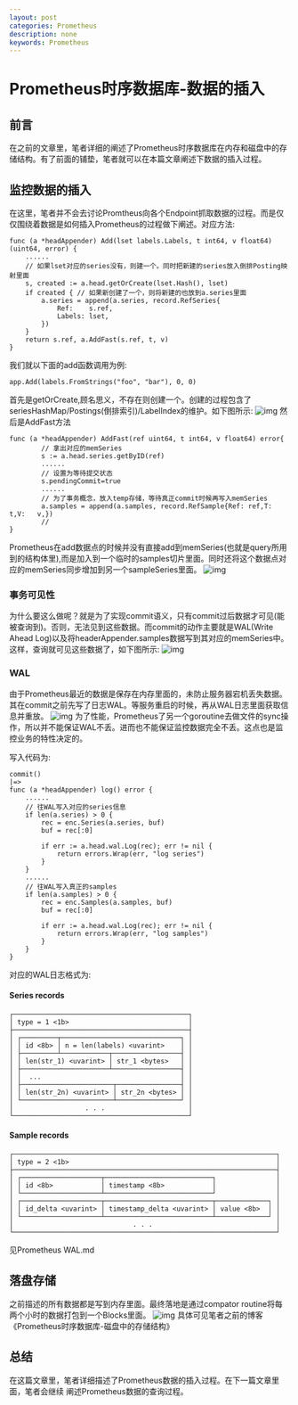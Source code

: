 ```yaml
---
layout: post
categories: Prometheus
description: none
keywords: Prometheus
---
```

# Prometheus时序数据库-数据的插入



## 前言

在之前的文章里，笔者详细的阐述了Prometheus时序数据库在内存和磁盘中的存储结构。有了前面的铺垫，笔者就可以在本篇文章阐述下数据的插入过程。



## 监控数据的插入

在这里，笔者并不会去讨论Promtheus向各个Endpoint抓取数据的过程。而是仅仅围绕着数据是如何插入Prometheus的过程做下阐述。对应方法:

```
func (a *headAppender) Add(lset labels.Labels, t int64, v float64) (uint64, error) {
	......
	// 如果lset对应的series没有，则建一个。同时把新建的series放入倒排Posting映射里面
	s, created := a.head.getOrCreate(lset.Hash(), lset) 
	if created { // 如果新创建了一个，则将新建的也放到a.series里面
		a.series = append(a.series, record.RefSeries{
			Ref:    s.ref,
			Labels: lset,
		})
	}
	return s.ref, a.AddFast(s.ref, t, v)
}
```

我们就以下面的add函数调用为例:

```
app.Add(labels.FromStrings("foo", "bar"), 0, 0)
```

首先是getOrCreate,顾名思义，不存在则创建一个。创建的过程包含了seriesHashMap/Postings(倒排索引)/LabelIndex的维护。如下图所示: ![img](https://oscimg.oschina.net/oscnet/up-bb69c43d88d81adb175754cfe3cea43460f.png)
然后是AddFast方法

```
func (a *headAppender) AddFast(ref uint64, t int64, v float64) error{
		// 拿出对应的memSeries
		s := a.head.series.getByID(ref)
		......
		// 设置为等待提交状态
		s.pendingCommit=true
		......
		// 为了事务概念，放入temp存储，等待真正commit时候再写入memSeries
		a.samples = append(a.samples, record.RefSample{Ref: ref,T:   t,V:   v,})
		// 
}
```

Prometheus在add数据点的时候并没有直接add到memSeries(也就是query所用到的结构体里),而是加入到一个临时的samples切片里面。同时还将这个数据点对应的memSeries同步增加到另一个sampleSeries里面。 ![img](https://oscimg.oschina.net/oscnet/up-caf4f4f54755889dfaa960d7ac9214d39e7.png)



### 事务可见性

为什么要这么做呢？就是为了实现commit语义，只有commit过后数据才可见(能被查询到)。否则，无法见到这些数据。而commit的动作主要就是WAL(Write Ahead Log)以及将headerAppender.samples数据写到其对应的memSeries中。这样，查询就可见这些数据了，如下图所示: ![img](https://oscimg.oschina.net/oscnet/up-ab6300a60c3907ed962089e8ec9cf48e923.png)



### WAL

由于Prometheus最近的数据是保存在内存里面的，未防止服务器宕机丢失数据。其在commit之前先写了日志WAL。等服务重启的时候，再从WAL日志里面获取信息并重放。 ![img](https://oscimg.oschina.net/oscnet/up-f0ed5e3bd362b5c56e4a9af31f746c3df30.png)
为了性能，Prometheus了另一个goroutine去做文件的sync操作，所以并不能保证WAL不丢。进而也不能保证监控数据完全不丢。这点也是监控业务的特性决定的。

写入代码为:

```
commit()
|=>
func (a *headAppender) log() error {
	......
	// 往WAL写入对应的series信息
	if len(a.series) > 0 {
		rec = enc.Series(a.series, buf)
		buf = rec[:0]

		if err := a.head.wal.Log(rec); err != nil {
			return errors.Wrap(err, "log series")
		}
	}
	......
	// 往WAL写入真正的samples
	if len(a.samples) > 0 {
		rec = enc.Samples(a.samples, buf)
		buf = rec[:0]

		if err := a.head.wal.Log(rec); err != nil {
			return errors.Wrap(err, "log samples")
		}
	}
}
```

对应的WAL日志格式为:



#### Series records

```
┌────────────────────────────────────────────┐
│ type = 1 <1b>                              │
├────────────────────────────────────────────┤
│ ┌─────────┬──────────────────────────────┐ │
│ │ id <8b> │ n = len(labels) <uvarint>    │ │
│ ├─────────┴────────────┬─────────────────┤ │
│ │ len(str_1) <uvarint> │ str_1 <bytes>   │ │
│ ├──────────────────────┴─────────────────┤ │
│ │  ...                                   │ │
│ ├───────────────────────┬────────────────┤ │
│ │ len(str_2n) <uvarint> │ str_2n <bytes> │ │
│ └───────────────────────┴────────────────┘ │
│                  . . .                     │
└────────────────────────────────────────────┘
```



#### Sample records

```
┌──────────────────────────────────────────────────────────────────┐
│ type = 2 <1b>                                                    │
├──────────────────────────────────────────────────────────────────┤
│ ┌────────────────────┬───────────────────────────┐               │
│ │ id <8b>            │ timestamp <8b>            │               │
│ └────────────────────┴───────────────────────────┘               │
│ ┌────────────────────┬───────────────────────────┬─────────────┐ │
│ │ id_delta <uvarint> │ timestamp_delta <uvarint> │ value <8b>  │ │
│ └────────────────────┴───────────────────────────┴─────────────┘ │
│                              . . .                               │
└──────────────────────────────────────────────────────────────────┘
```

见Prometheus WAL.md



## 落盘存储

之前描述的所有数据都是写到内存里面。最终落地是通过compator routine将每两个小时的数据打包到一个Blocks里面。 ![img](https://oscimg.oschina.net/oscnet/up-67948a457f3bc2946c6321862a35c00e152.png)
具体可见笔者之前的博客《Prometheus时序数据库-磁盘中的存储结构》



## 总结

在这篇文章里，笔者详细描述了Prometheus数据的插入过程。在下一篇文章里面，笔者会继续 阐述Prometheus数据的查询过程。

